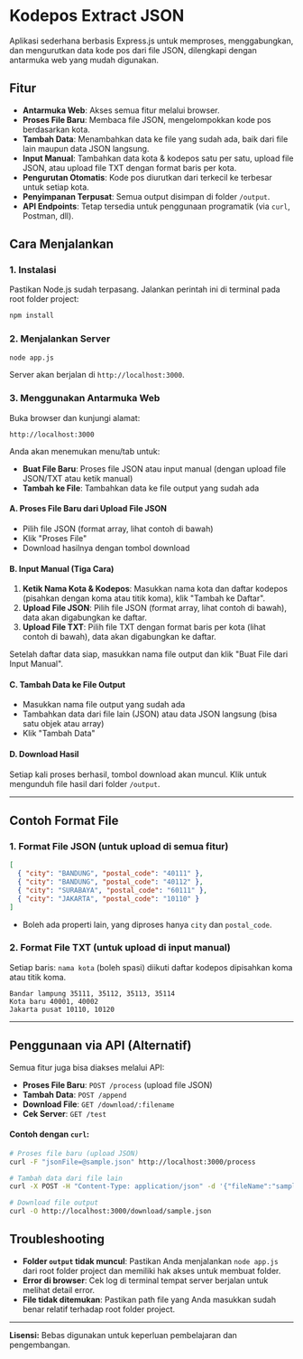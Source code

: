 # Kodepos Extract JSON

Aplikasi sederhana berbasis Express.js untuk memproses, menggabungkan, dan mengurutkan data kode pos dari file JSON, dilengkapi dengan antarmuka web yang mudah digunakan.

## Fitur
- **Antarmuka Web**: Akses semua fitur melalui browser.
- **Proses File Baru**: Membaca file JSON, mengelompokkan kode pos berdasarkan kota.
- **Tambah Data**: Menambahkan data ke file yang sudah ada, baik dari file lain maupun data JSON langsung.
- **Input Manual**: Tambahkan data kota & kodepos satu per satu, upload file JSON, atau upload file TXT dengan format baris per kota.
- **Pengurutan Otomatis**: Kode pos diurutkan dari terkecil ke terbesar untuk setiap kota.
- **Penyimpanan Terpusat**: Semua output disimpan di folder `/output`.
- **API Endpoints**: Tetap tersedia untuk penggunaan programatik (via `curl`, Postman, dll).

## Cara Menjalankan

### 1. Instalasi
Pastikan Node.js sudah terpasang. Jalankan perintah ini di terminal pada root folder project:
```bash
npm install
```

### 2. Menjalankan Server
```bash
node app.js
```
Server akan berjalan di `http://localhost:3000`.

### 3. Menggunakan Antarmuka Web
Buka browser dan kunjungi alamat:
```
http://localhost:3000
```
Anda akan menemukan menu/tab untuk:
- **Buat File Baru**: Proses file JSON atau input manual (dengan upload file JSON/TXT atau ketik manual)
- **Tambah ke File**: Tambahkan data ke file output yang sudah ada

#### **A. Proses File Baru dari Upload File JSON**
- Pilih file JSON (format array, lihat contoh di bawah)
- Klik "Proses File"
- Download hasilnya dengan tombol download

#### **B. Input Manual (Tiga Cara)**
1. **Ketik Nama Kota & Kodepos**: Masukkan nama kota dan daftar kodepos (pisahkan dengan koma atau titik koma), klik "Tambah ke Daftar".
2. **Upload File JSON**: Pilih file JSON (format array, lihat contoh di bawah), data akan digabungkan ke daftar.
3. **Upload File TXT**: Pilih file TXT dengan format baris per kota (lihat contoh di bawah), data akan digabungkan ke daftar.

Setelah daftar data siap, masukkan nama file output dan klik "Buat File dari Input Manual".

#### **C. Tambah Data ke File Output**
- Masukkan nama file output yang sudah ada
- Tambahkan data dari file lain (JSON) atau data JSON langsung (bisa satu objek atau array)
- Klik "Tambah Data"

#### **D. Download Hasil**
Setiap kali proses berhasil, tombol download akan muncul. Klik untuk mengunduh file hasil dari folder `/output`.

---

## Contoh Format File

### **1. Format File JSON (untuk upload di semua fitur)**
```json
[
  { "city": "BANDUNG", "postal_code": "40111" },
  { "city": "BANDUNG", "postal_code": "40112" },
  { "city": "SURABAYA", "postal_code": "60111" },
  { "city": "JAKARTA", "postal_code": "10110" }
]
```
- Boleh ada properti lain, yang diproses hanya `city` dan `postal_code`.

### **2. Format File TXT (untuk upload di input manual)**
Setiap baris: `nama kota` (boleh spasi) diikuti daftar kodepos dipisahkan koma atau titik koma.

```
Bandar lampung 35111, 35112, 35113, 35114
Kota baru 40001, 40002
Jakarta pusat 10110, 10120
```

---

## Penggunaan via API (Alternatif)

Semua fitur juga bisa diakses melalui API:
- **Proses File Baru**: `POST /process` (upload file JSON)
- **Tambah Data**: `POST /append`
- **Download File**: `GET /download/:filename`
- **Cek Server**: `GET /test`

#### Contoh dengan `curl`:
```bash
# Proses file baru (upload JSON)
curl -F "jsonFile=@sample.json" http://localhost:3000/process

# Tambah data dari file lain
curl -X POST -H "Content-Type: application/json" -d '{"fileName":"sample.json", "filePath":"tambahan.json"}' http://localhost:3000/append

# Download file output
curl -O http://localhost:3000/download/sample.json
```

## Troubleshooting
- **Folder `output` tidak muncul**: Pastikan Anda menjalankan `node app.js` dari root folder project dan memiliki hak akses untuk membuat folder.
- **Error di browser**: Cek log di terminal tempat server berjalan untuk melihat detail error.
- **File tidak ditemukan**: Pastikan path file yang Anda masukkan sudah benar relatif terhadap root folder project.

---

**Lisensi:** Bebas digunakan untuk keperluan pembelajaran dan pengembangan. 